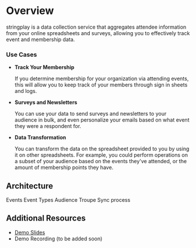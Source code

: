 # Overview

stringplay is a data collection service that aggregates attendee information from your online spreadsheets and surveys, allowing you to effectively track event and membership data.

### Use Cases

- **Track Your Membership**
  
  If you determine membership for your organization via attending events, this will allow you to keep track
  of your members through sign in sheets and logs.
  
- **Surveys and Newsletters**
  
  You can use your data to send surveys and newsletters to your audience in bulk, and even personalize your 
  emails based on what event they were a respondent for.

- **Data Transformation**
  
  You can transform the data on the spreadsheet provided to you by using it on other spreadsheets. For
  example, you could perform operations on a subset of your audience based on the events they've attended,
  or the amount of membership points they have.

## Architecture

Events
Event Types
Audience
Troupe
Sync process

## Additional Resources

- [Demo Slides](https://docs.google.com/presentation/d/1ThwBATlb2h9fcxPyhyRvHeaiBNg4U9TRuwCm3ICGHKE/edit?usp=sharing)
- Demo Recording (to be added soon)